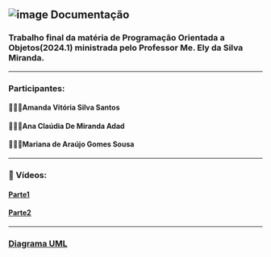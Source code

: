 ## ![image](https://github.com/user-attachments/assets/2215e899-7175-4b1b-a55a-e51edc7ae0f2) Documentação

### Trabalho final da matéria de Programação Orientada a Objetos(2024.1) ministrada pelo Professor Me. Ely da Silva Miranda.
---
### Participantes:
#### 👩🏽‍💻Amanda Vitória Silva Santos
#### 👩🏻‍💻Ana Claúdia De Miranda Adad
#### 👩🏻‍💻Mariana de Araújo Gomes Sousa
---
### 🎥 Vídeos:
#### [Parte1](https://youtu.be/jk1JFZ7m4eM?si=efwK33boCn51Fvjw)
#### [Parte2](https://youtu.be/cPg2xoz1jRY?si=D9kbS0-nnefxJlaL)
---
### [Diagrama UML](./uml.jpg)